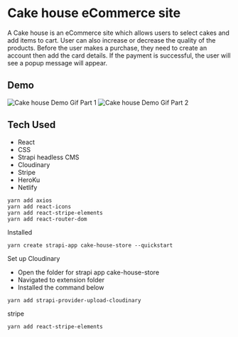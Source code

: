 
# Cake house eCommerce site

A Cake house is an eCommerce site which allows users to select cakes and add items to cart. User can also increase or decrease the quality of the products. Before the user makes a purchase, they need to create an account then add the card details. If the payment is successful, the user will see a popup message will appear.

## Demo 

![Cake house Demo Gif Part 1](https://media.giphy.com/media/KHoZ4RTlAng5qjrpaE/giphy-downsized.gif) ![Cake house Demo Gif Part 2](https://media.giphy.com/media/geL66hzlcxkBQOu0pa/giphy.gif)


## Tech Used
- React
- CSS
- Strapi headless CMS
- Cloudinary
- Stripe
- HeroKu
- Netlify

```
yarn add axios 
yarn add react-icons
yarn add react-stripe-elements
yarn add react-router-dom
```

Installed 

```
yarn create strapi-app cake-house-store --quickstart
```

Set up Cloudinary

* Open the folder for strapi app cake-house-store
* Navigated to extension folder
* Installed the command below

```
yarn add strapi-provider-upload-cloudinary
```

stripe

```
yarn add react-stripe-elements
```




